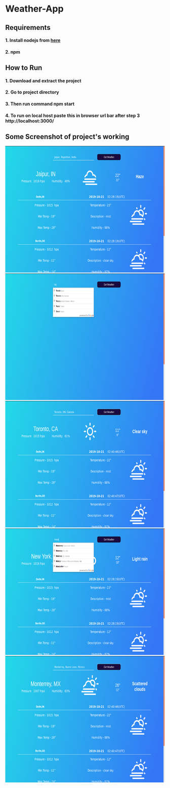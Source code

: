 # Weather-App

## Requirements
#### 1. Install nodejs from <a href="https://nodejs.org/en/">here</a>
#### 2. npm 

## How to Run
#### 1. Download and extract the project
#### 2. Go to project directory 
#### 3. Then run command npm start
#### 4. To run on local host paste this in browser url bar after step 3 http://localhost:3000/ 

## Some Screenshot of project's working

<img width="800" height="400" src="Screenshot/SS0.png">
<img width="800" height="400" src="Screenshot/SS1.png">
<img width="800" height="400" src="Screenshot/SS2.png">
<img width="800" height="400" src="Screenshot/SS3.png">
<img width="800" height="400" src="Screenshot/SS4.png">
